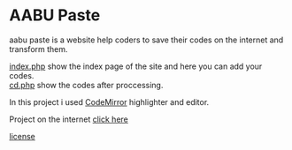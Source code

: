 # AABU Paste
aabu paste is a website help coders to save their codes on the internet and transform them.


[index.php](index.php) show the index page of the site and here you can add your codes.<br>
[cd.php](cd.php) show the codes after proccessing.

In this project i used [CodeMirror](http://codemirror.com) highlighter and editor.

Project on the internet [click here](http://aabupaste.eb2a.com)

[license](LICENSE)
